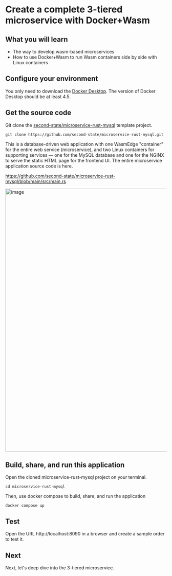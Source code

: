 # Create a complete 3-tiered microservice with Docker+Wasm

## What you will learn

* The way to develop wasm-based microservices
* How to use Docker+Wasm to run Wasm containers side by side with Linux containers

## Configure your environment

You only need to download the [Docker Desktop](https://docs.docker.com/desktop/install/). The version of Docker Desktop should be at least 4.5.

## Get the source code

Git clone the [second-state/microservice-rust-mysql](https://github.com/second-state/microservice-rust-mysql) template project. 

```
git clone https://github.com/second-state/microservice-rust-mysql.git
```

This is a database-driven web application with one WasmEdge "container" for the entire web service (microservice), and two Linux containers for supporting services — one for the MySQL database and one for the NGINX  to serve the static HTML page for the frontend UI. The entire microservice application source code is here.

https://github.com/second-state/microservice-rust-mysql/blob/main/src/main.rs

<img width="819" alt="image" src="https://user-images.githubusercontent.com/45785633/233396438-378d029e-15e2-4fc9-9dd8-83dd1bd917c6.png">



## Build, share, and run this application

Open the cloned microservice-rust-mysql project on your terminal.

````
cd microservice-rust-mysql
````

Then, use docker compose to build, share, and run the application

```
docker compose up
```

## Test

Open the URL http://localhost:8090 in a browser and create a sample order to test it.


## Next

Next, let's deep dive into the 3-tiered microservice.





